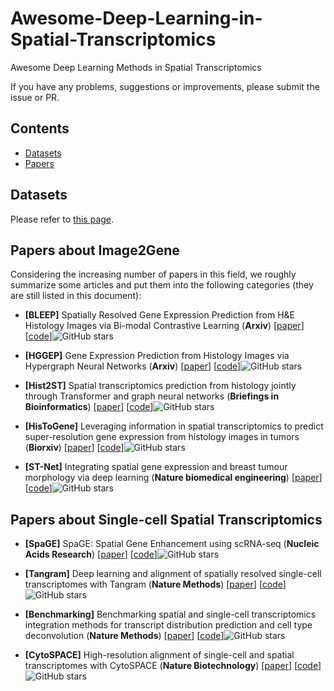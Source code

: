 # Awesome-Deep-Learning-in-Spatial-Transcriptomics
Awesome Deep Learning Methods in Spatial Transcriptomics

If you have any problems, suggestions or improvements, please submit the issue or PR.

## Contents
* [Datasets](#datasets)
* [Papers](#papers)

## Datasets
Please refer to [this page]().

## Papers about Image2Gene
Considering the increasing number of papers in this field, we roughly summarize some articles and put them into the following categories (they are still listed in this document):

- <a name="BLEEP"></a>**[BLEEP]** Spatially Resolved Gene Expression Prediction from H&E Histology Images via Bi-modal Contrastive Learning (**Arxiv**) [[paper]([https://arxiv.org/pdf/2306.01859.pdf](https://academic.oup.com/nar/article/50/22/e131/6761985?login=false))] [[code](https://github.com/bowang-lab/BLEEP)]![GitHub stars](https://img.shields.io/github/stars/bowang-lab/BLEEP.svg?logo=github&label=Stars)

- <a name="HGGEP"></a>**[HGGEP]** Gene Expression Prediction from Histology Images via Hypergraph Neural Networks (**Arxiv**) [[paper](https://github.com/QSong-github/HGGEP)] [[code](https://github.com/QSong-github/HGGEP)]![GitHub stars](https://img.shields.io/github/stars/QSong-github/HGGEP.svg?logo=github&label=Stars)

- <a name="Hist2ST"></a>**[Hist2ST]** Spatial transcriptomics prediction from histology jointly through Transformer and graph neural networks (**Briefings in Bioinformatics**) [[paper](https://academic.oup.com/bib/article-abstract/23/5/bbac297/6645485?redirectedFrom=fulltext&login=false)] [[code](https://github.com/biomed-AI/Hist2ST)]![GitHub stars](https://img.shields.io/github/stars/biomed-AI/Hist2ST.svg?logo=github&label=Stars)

- <a name="HisToGene"></a>**[HisToGene]** Leveraging information in spatial transcriptomics to predict super-resolution gene expression from histology images in tumors (**Biorxiv**) [[paper](https://www.biorxiv.org/content/10.1101/2021.11.28.470212v1.full.pdf)] [[code](https://github.com/maxpmx/HisToGene)]![GitHub stars](https://img.shields.io/github/stars/maxpmx/HisToGene.svg?logo=github&label=Stars)

- <a name="ST-Net"></a>**[ST-Net]** Integrating spatial gene expression and breast tumour morphology via deep learning (**Nature biomedical engineering**) [[paper](https://www.nature.com/articles/s41551-020-0578-x)] [[code](https://github.com/bryanhe/ST-Net)]![GitHub stars](https://img.shields.io/github/stars/bryanhe/ST-Net.svg?logo=github&label=Stars)


## Papers about Single-cell Spatial Transcriptomics

- <a name="SpaGE"></a>**[SpaGE]** SpaGE: Spatial Gene Enhancement using scRNA-seq (**Nucleic Acids Research**) [[paper](https://academic.oup.com/nar/article/48/18/e107/5909530?login=false)] [[code](https://github.com/tabdelaal/SpaGE)]![GitHub stars](https://img.shields.io/github/stars/tabdelaal/SpaGE.svg?logo=github&label=Stars)

- <a name="Tangram"></a>**[Tangram]** Deep learning and alignment of spatially resolved single-cell transcriptomes with Tangram (**Nature Methods**) [[paper](https://www.nature.com/articles/s41592-021-01264-7)] [[code](https://github.com/broadinstitute/Tangram)]![GitHub stars](https://img.shields.io/github/stars/broadinstitute/Tangram.svg?logo=github&label=Stars)

- <a name="Benchmarking"></a>**[Benchmarking]** Benchmarking spatial and single-cell transcriptomics integration methods for transcript distribution prediction and cell type deconvolution (**Nature Methods**) [[paper](https://www.nature.com/articles/s41592-022-01480-9)] [[code](https://github.com/QuKunLab/SpatialBenchmarking)]![GitHub stars](https://img.shields.io/github/stars/QuKunLab/SpatialBenchmarking.svg?logo=github&label=Stars)

- <a name="CytoSPACE"></a>**[CytoSPACE]** High-resolution alignment of single-cell and spatial transcriptomes with CytoSPACE (**Nature Biotechnology**) [[paper](https://www.nature.com/articles/s41587-023-01697-9)] [[code](https://github.com/digitalcytometry/cytospace)]![GitHub stars](https://img.shields.io/github/stars/digitalcytometry/cytospace.svg?logo=github&label=Stars)



